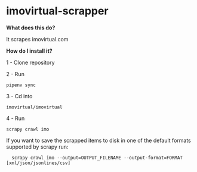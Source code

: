 # imovirtual-scrapper
 **What does this do?**
 
 It scrapes imovirtual.com
 
 **How do I install it?**
 
 1 - Clone repository
 
 2 - Run 
 
    pipenv sync
 
 3 - Cd into 
 
    imovirtual/imovirtual
 
 4 - Run 
       
    scrapy crawl imo 
 
If you want to save the scrapped items to disk in one of the default formats supported by scrapy run:
      
      scrapy crawl imo --output=OUTPUT_FILENAME --output-format=FORMAT [xml/json/jsonlines/csv]